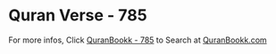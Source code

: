 # Quran Verse - 785 

For more infos, Click [QuranBookk - 785](https://www.quranbookk.com/quran/search?q=785) to Search at [QuranBookk.com](http://quranbookk.com/)